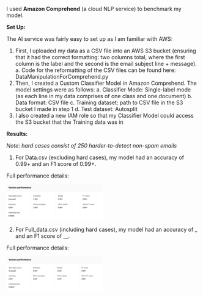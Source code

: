 I used **Amazon Comprehend** (a cloud NLP service) to benchmark my model. 

**Set Up:**

The AI service was fairly easy to set up as I am familiar with AWS:
1. First, I uploaded my data as a CSV file into an AWS S3 bucket (ensuring that it had the correct formatting: two columns total, where the first column is the label and the second is the email subject line + message). 
  a. Code for the reformatting of the CSV files can be found here: DataManipulationForComprehend.py 
2. Then, I created a Custom Classifier Model in Amazon Comprehend. The model settings were as follows: 
  a. Classifier Mode: Single-label mode (as each line in my data comprises of one class and one document)
  b. Data format: CSV file
  c. Training dataset: path to CSV file in the S3 bucket I made in step 1
  d. Test dataset: Autosplit 
3. I also created a new IAM role so that my Classifier Model could access the S3 bucket that the Training data was in

**Results:**

*Note: hard cases consist of 250 harder-to-detect non-spam emails*

1. For Data.csv (excluding hard cases), my model had an accuracy of 0.99+ and an F1 score of 0.99+. 

Full performance details:

<img src="DataResults.jpg" alt= "Data Results" width="50%" height="50%">

2. For Full_data.csv (including hard cases), my model had an accuracy of _ and an F1 score of __. 

Full performance details:

<img src="FullDataResults.jpg" alt= "Full Data Results" width="50%" height="50%">
